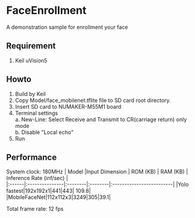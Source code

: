# FaceEnrollment
A demonstration sample for enrollment your face
## Requirement
1. Keil uVision5
## Howto
1. Build by Keil
2. Copy Model/face_mobilenet.tflite file to SD card root directory.
3. Insert SD card to NUMAKER-M55M1 board
4. Terminal settings  
    a. New-Line: Select Receive and Transmit to CR(carriage return) only mode  
    b. Disable "Local echo" 
5. Run
## Performance
System clock: 180MHz
| Model |Input Dimension | ROM (KB) | RAM (KB) | Inference Rate (inf/sec) |  
|:------|:---------------|:--------|:--------|:-------------------------|
|Yolo fastest|192x192x1|441|443| 109.8|
|MobileFaceNet|112x112x3|3249|305|39.1|

Total frame rate: 12 fps



